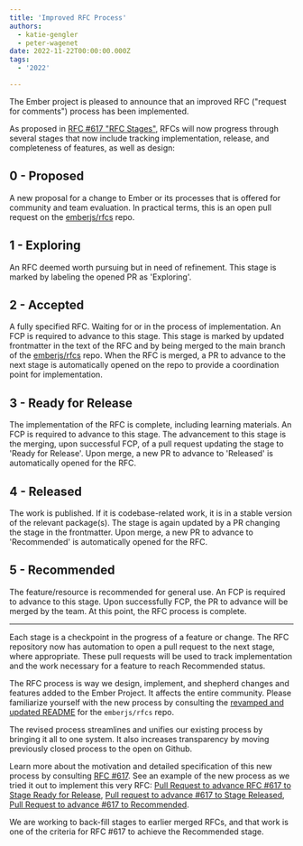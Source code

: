 ```yaml
---
title: 'Improved RFC Process'
authors:
  - katie-gengler
  - peter-wagenet
date: 2022-11-22T00:00:00.000Z
tags:
  - '2022'

---
```


The Ember project is pleased to announce that an improved RFC ("request for comments") process has been implemented.

As proposed in [RFC #617 "RFC Stages"](https://rfcs.emberjs.com/id/0617-rfc-stages/), RFCs will now progress through several stages that now include tracking implementation, release, and completeness of features, as well as design:

## 0 - Proposed

A new proposal for a change to Ember or its processes that is offered for community and team evaluation. In practical terms, this is an open pull request on the [emberjs/rfcs](https://github.com/emberjs/rfcs) repo.

## 1 - Exploring

An RFC deemed worth pursuing but in need of refinement. This stage is marked by labeling the opened PR as 'Exploring'.

## 2 - Accepted

A fully specified RFC. Waiting for or in the process of implementation. An FCP is required to advance to this stage. This stage is marked by updated frontmatter in the text of the RFC and by being merged to the main branch of the [emberjs/rfcs](https://github.com/emberjs/rfcs) repo. When the RFC is merged, a PR to advance to the next stage is automatically opened on the repo to provide a coordination point for implementation.

## 3 - Ready for Release

The implementation of the RFC is complete, including learning materials. An FCP is required to advance to this stage. The advancement to this stage is the merging, upon successful FCP, of a pull request updating the stage to 'Ready for Release'. Upon merge, a new PR to advance to 'Released' is automatically opened for the RFC.

## 4 - Released

The work is published. If it is codebase-related work, it is in a stable version of the relevant package(s). The stage is again updated by a PR changing the stage in the frontmatter. Upon merge, a new PR to advance to 'Recommended' is automatically opened for the RFC.

## 5 - Recommended

The feature/resource is recommended for general use. An FCP is required to advance to this stage. Upon successfully FCP, the PR to advance will be merged by the team. At this point, the RFC process is complete.

---

Each stage is a checkpoint in the progress of a feature or change. The RFC repository now has automation to open a pull request to the next stage, where appropriate. These pull requests will be used to track implementation and the work necessary for a feature to reach Recommended status.

The RFC process is way we design, implement, and shepherd changes and features added to the Ember Project. It affects the entire community. Please familiarize yourself with the new process by consulting the [revamped and updated README](https://github.com/emberjs/rfcs/#ember-rfcs) for the `emberjs/rfcs` repo.

The revised process streamlines and unifies our existing process by bringing it all to one system. It also increases transparency by moving previously closed process to the open on Github.

Learn more about the motivation and detailed specification of this new process by consulting [RFC #617](https://rfcs.emberjs.com/id/0617-rfc-stages/). See an example of the new process as we tried it out to implement this very RFC: [Pull Request to advance RFC #617 to Stage Ready for Release](https://github.com/emberjs/rfcs/pull/836), [Pull request to advance #617 to Stage Released](https://github.com/emberjs/rfcs/pull/862), [Pull Request to advance #617 to Recommended](https://github.com/emberjs/rfcs/pull/863).

We are working to back-fill stages to earlier merged RFCs, and that work is one of the criteria for RFC #617 to achieve the Recommended stage.
